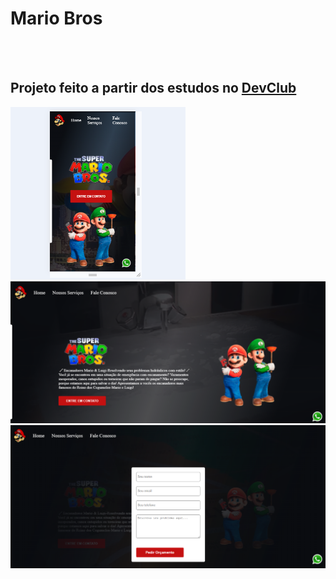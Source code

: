 <h1>Mario Bros</h1>
<br>
<br>
<h2>Projeto feito a partir dos estudos no <a href="https://rodolfomori.com.br/devclub">DevClub<a/></h2>

<img src="https://github.com/KaueSverberi/Projeto-mario/blob/main/img/tela%20celular.png?raw=true" alt="tela celular" heigth="250px" width="280px"> <img src="https://github.com/KaueSverberi/Projeto-mario/blob/main/img/tela%20computador.png?raw=true" alt="tela computador" heigth="1850px" width="615px">
 <img src="https://github.com/KaueSverberi/Projeto-mario/blob/main/img/tela%20pedido%20computador.png?raw=true" alt="tela computador" heigth="1850px" width="615px">

